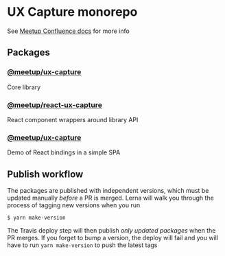 # UX Capture monorepo

See [Meetup Confluence docs](https://meetup.atlassian.net/wiki/spaces/WEG/pages/718700545/UX+Capture)
for more info

## Packages

### [@meetup/ux-capture](./packages/ux-capture)

Core library

### [@meetup/react-ux-capture](./packages/react-ux-capture)

React component wrappers around library API

### [@meetup/ux-capture](./packages/react-ux-capture-example)

Demo of React bindings in a simple SPA

## Publish workflow

The packages are published with independent versions, which must be updated
manually _before_ a PR is merged. Lerna will walk you through the process of
tagging new versions when you run

```
$ yarn make-version
```

The Travis deploy step will then publish _only updated packages_ when the PR
merges. If you forget to bump a version, the deploy will fail and you will have
to run `yarn make-version` to push the latest tags
